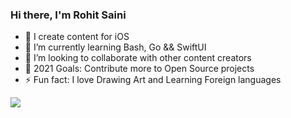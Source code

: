 ### Hi there, I'm Rohit Saini

- 🔭  I create content for iOS
- 🌱  I’m currently learning Bash, Go && SwiftUI
- 👯  I’m looking to collaborate with other content creators
- 🥅  2021 Goals: Contribute more to Open Source projects
- ⚡  Fun fact: I love Drawing Art and Learning Foreign languages

![](https://komarev.com/ghpvc/?username=rohitsainier&color=2874A6&style=flat-square&label=Profile+visitors)





